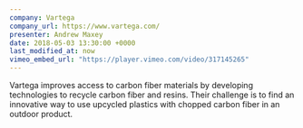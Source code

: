 ```yaml
---
company: Vartega
company_url: https://www.vartega.com/
presenter: Andrew Maxey 
date: 2018-05-03 13:30:00 +0000
last_modified_at: now
vimeo_embed_url: "https://player.vimeo.com/video/317145265"
---
```

Vartega improves access to carbon fiber materials by developing technologies to recycle carbon fiber and resins. Their challenge is to find an innovative way to use upcycled plastics with chopped carbon fiber in an outdoor product.
